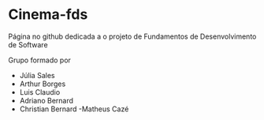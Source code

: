 # Cinema-fds

Página no github dedicada a o projeto de Fundamentos de Desenvolvimento de Software

Grupo formado por 
- Júlia Sales
- Arthur Borges
- Luis Claudio
- Adriano Bernard
- Christian Bernard
-Matheus Cazé

